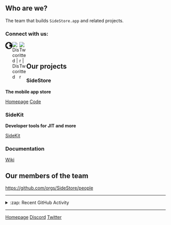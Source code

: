 <!-- 
Docs: How to use GitHub README and actions to auto-generate embedded content.
https://github.com/anuraghazra/github-readme-stats
https://www.youtube.com/watch?v=n6d4KHSKqGk
https://github.com/rahuldkjain/github-profile-readme-generator
 -->

## Who are we?

The team that builds `SideStore.app` and related projects.

### Connect with us:

<!--
[![Website](https://img.shields.io/website?label=sidestore.io&style=for-the-badge&url=https://sidestore.io)](https://sidestore.io)
[![Twitter Follow](https://img.shields.io/twitter/follow/sidestore_io?color=1DA1F2&logo=twitter&style=for-the-badge)](https://twitter.com/intent/follow?original_referer=https%3A%2F%2Fgithub.com%2Fsidestore&screen_name=sidestore)
[![GitHub Followers](https://img.shields.io/github/followers/sidestore?style=for-the-badge)]()
[![GitHub Sponsors](https://img.shields.io/github/sponsors/sidestore?style=for-the-badge
)]() 
-->

[<img align="left" alt="sidestore.io" width="22px" src="https://raw.githubusercontent.com/iconic/open-iconic/master/svg/globe.svg" />][website]
[<img align="left" alt="Discord | Discord" width="22px" src="https://cdn.jsdelivr.net/npm/simple-icons@v3/icons/discord.svg" />][discord]
[<img align="left" alt="Twitter | Twitter" width="22px" src="https://cdn.jsdelivr.net/npm/simple-icons@v3/icons/twitter.svg" />][twitter]

<br />
<br />

## Our projects

### SideStore

__The mobile app store__

[Homepage][website]
[Code][git.sidestore]

### SideKit

__Developer tools for JIT and more__

[SideKit][git.sidekit]

### Documentation

[Wiki][wiki]

## Our members of the team

https://github.com/orgs/SideStore/people

---

<details>
  <summary>:zap: Recent GitHub Activity</summary>

<!--START_SECTION:activity-->
1. 🎉 Merged PR [#675](https://github.com/SideStore/SideStore/pull/675) in [SideStore/SideStore](https://github.com/SideStore/SideStore)
2. 🗣 Commented on [#555](https://github.com/SideStore/SideStore/issues/555) in [SideStore/SideStore](https://github.com/SideStore/SideStore)
3. 🗣 Commented on [#569](https://github.com/SideStore/SideStore/issues/569) in [SideStore/SideStore](https://github.com/SideStore/SideStore)
4. ❗️ Closed issue [#578](https://github.com/SideStore/SideStore/issues/578) in [SideStore/SideStore](https://github.com/SideStore/SideStore)
5. 🗣 Commented on [#578](https://github.com/SideStore/SideStore/issues/578) in [SideStore/SideStore](https://github.com/SideStore/SideStore)
6. ❗️ Closed issue [#585](https://github.com/SideStore/SideStore/issues/585) in [SideStore/SideStore](https://github.com/SideStore/SideStore)
7. ❗️ Closed issue [#590](https://github.com/SideStore/SideStore/issues/590) in [SideStore/SideStore](https://github.com/SideStore/SideStore)
8. 🗣 Commented on [#614](https://github.com/SideStore/SideStore/issues/614) in [SideStore/SideStore](https://github.com/SideStore/SideStore)
9. 🗣 Commented on [#617](https://github.com/SideStore/SideStore/issues/617) in [SideStore/SideStore](https://github.com/SideStore/SideStore)
10. ❗️ Closed issue [#652](https://github.com/SideStore/SideStore/issues/652) in [SideStore/SideStore](https://github.com/SideStore/SideStore)
11. 🗣 Commented on [#652](https://github.com/SideStore/SideStore/issues/652) in [SideStore/SideStore](https://github.com/SideStore/SideStore)
12. ❌ Closed PR [#635](https://github.com/SideStore/SideStore/pull/635) in [SideStore/SideStore](https://github.com/SideStore/SideStore)
13. 🗣 Commented on [#667](https://github.com/SideStore/SideStore/issues/667) in [SideStore/SideStore](https://github.com/SideStore/SideStore)
14. ❗️ Closed issue [#667](https://github.com/SideStore/SideStore/issues/667) in [SideStore/SideStore](https://github.com/SideStore/SideStore)
15. 🗣 Commented on [#654](https://github.com/SideStore/SideStore/issues/654) in [SideStore/SideStore](https://github.com/SideStore/SideStore)
16. ❗️ Closed issue [#654](https://github.com/SideStore/SideStore/issues/654) in [SideStore/SideStore](https://github.com/SideStore/SideStore)
17. 🗣 Commented on [#642](https://github.com/SideStore/SideStore/issues/642) in [SideStore/SideStore](https://github.com/SideStore/SideStore)
18. ❗️ Closed issue [#642](https://github.com/SideStore/SideStore/issues/642) in [SideStore/SideStore](https://github.com/SideStore/SideStore)
19. ❗️ Closed issue [#639](https://github.com/SideStore/SideStore/issues/639) in [SideStore/SideStore](https://github.com/SideStore/SideStore)
20. 🗣 Commented on [#639](https://github.com/SideStore/SideStore/issues/639) in [SideStore/SideStore](https://github.com/SideStore/SideStore)
<!--END_SECTION:activity-->

</details>

---

[Homepage][patreon] [Discord][discord] [Twitter][twitter]

<!--
- [Patreon][patreon]
- [OpenCollective][opencollective]
- [YouTube][youtube]
-->

[website]: https://sidestore.io
[wiki]: https://wiki.sidestore.io
[twitter]: https://twitter.com/sidestore_io
[discord]: https://discord.gg/sidestore-949183273383395328
[youtube]: https://youtube.com/TODO
[patreon]: https://www.patreon.com/SideStore
[opencollective]: https://opencollective.com/TODO
[git.sidestore]: https://github.com/SideStore/SideStore/
[git.sidekit]: https://github.com/SideStore/SideKit

